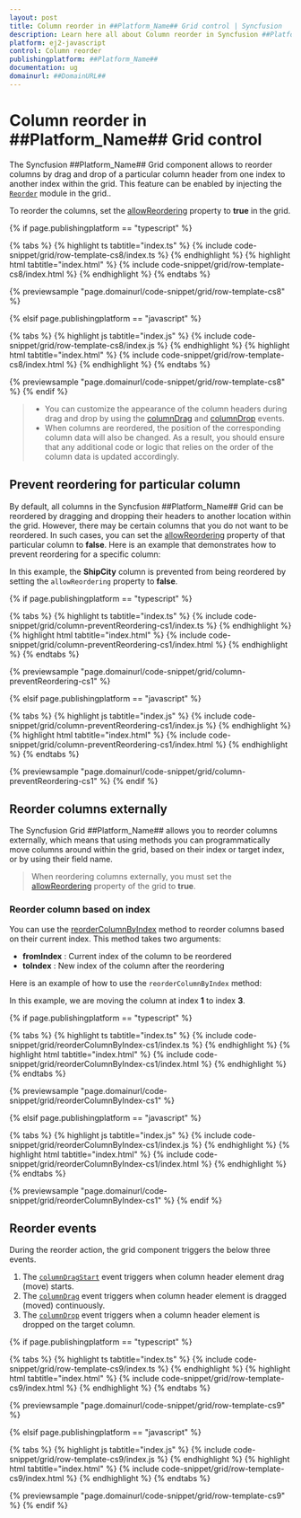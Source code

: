 ```yaml
---
layout: post
title: Column reorder in ##Platform_Name## Grid control | Syncfusion
description: Learn here all about Column reorder in Syncfusion ##Platform_Name## Grid control of Syncfusion Essential JS 2 and more.
platform: ej2-javascript
control: Column reorder 
publishingplatform: ##Platform_Name##
documentation: ug
domainurl: ##DomainURL##
---
```


# Column reorder in ##Platform_Name## Grid control

The Syncfusion ##Platform_Name## Grid component allows to reorder columns by drag and drop of a particular column header from one index to another index within the grid. This feature can be enabled by injecting the [`Reorder`](../../api/grid/reorder) module in the grid..

To reorder the columns, set the [allowReordering](../../api/grid/#allowreordering) property to **true** in the grid.

{% if page.publishingplatform == "typescript" %}

 {% tabs %}
{% highlight ts tabtitle="index.ts" %}
{% include code-snippet/grid/row-template-cs8/index.ts %}
{% endhighlight %}
{% highlight html tabtitle="index.html" %}
{% include code-snippet/grid/row-template-cs8/index.html %}
{% endhighlight %}
{% endtabs %}
        
{% previewsample "page.domainurl/code-snippet/grid/row-template-cs8" %}

{% elsif page.publishingplatform == "javascript" %}

{% tabs %}
{% highlight js tabtitle="index.js" %}
{% include code-snippet/grid/row-template-cs8/index.js %}
{% endhighlight %}
{% highlight html tabtitle="index.html" %}
{% include code-snippet/grid/row-template-cs8/index.html %}
{% endhighlight %}
{% endtabs %}

{% previewsample "page.domainurl/code-snippet/grid/row-template-cs8" %}
{% endif %}

>* You can customize the appearance of the column headers during drag and drop by using the [columnDrag](../../api/grid/#columndrag) and [columnDrop](../../api/grid/#columndrop) events.
>* When columns are reordered, the position of the corresponding column data will also be changed. As a result, you should ensure that any additional code or logic that relies on the order of the column data is updated accordingly.

## Prevent reordering for particular column

By default, all columns in the Syncfusion ##Platform_Name## Grid can be reordered by dragging and dropping their headers to another location within the grid. However, there may be certain columns that you do not want to be reordered. In such cases, you can set the [allowReordering](../../api/grid/column/#allowreordering) property of that particular column to **false**. Here is an example that demonstrates how to prevent reordering for a specific column:

In this example, the **ShipCity** column is prevented from being reordered by setting the `allowReordering` property to **false**.

{% if page.publishingplatform == "typescript" %}

 {% tabs %}
{% highlight ts tabtitle="index.ts" %}
{% include code-snippet/grid/column-preventReordering-cs1/index.ts %}
{% endhighlight %}
{% highlight html tabtitle="index.html" %}
{% include code-snippet/grid/column-preventReordering-cs1/index.html %}
{% endhighlight %}
{% endtabs %}
        
{% previewsample "page.domainurl/code-snippet/grid/column-preventReordering-cs1" %}

{% elsif page.publishingplatform == "javascript" %}

{% tabs %}
{% highlight js tabtitle="index.js" %}
{% include code-snippet/grid/column-preventReordering-cs1/index.js %}
{% endhighlight %}
{% highlight html tabtitle="index.html" %}
{% include code-snippet/grid/column-preventReordering-cs1/index.html %}
{% endhighlight %}
{% endtabs %}

{% previewsample "page.domainurl/code-snippet/grid/column-preventReordering-cs1" %}
{% endif %}

## Reorder columns externally

The Syncfusion Grid ##Platform_Name## allows you to reorder columns externally, which means that using methods you can programmatically move columns around within the grid, based on their index or target index, or by using their field name.

> When reordering columns externally, you must set the [allowReordering](../../api/grid/column/#allowreordering) property of the grid to **true**.

### Reorder column based on index

You can use the [reorderColumnByIndex](../../api/grid/#reordercolumnbyindex) method to reorder columns based on their current index. This method takes two arguments:

* **fromIndex** : Current index of the column to be reordered
* **toIndex** : New index of the column after the reordering

Here is an example of how to use the `reorderColumnByIndex` method:

In this example, we are moving the column at index **1** to index **3**.

{% if page.publishingplatform == "typescript" %}

 {% tabs %}
{% highlight ts tabtitle="index.ts" %}
{% include code-snippet/grid/reorderColumnByIndex-cs1/index.ts %}
{% endhighlight %}
{% highlight html tabtitle="index.html" %}
{% include code-snippet/grid/reorderColumnByIndex-cs1/index.html %}
{% endhighlight %}
{% endtabs %}
        
{% previewsample "page.domainurl/code-snippet/grid/reorderColumnByIndex-cs1" %}

{% elsif page.publishingplatform == "javascript" %}

{% tabs %}
{% highlight js tabtitle="index.js" %}
{% include code-snippet/grid/reorderColumnByIndex-cs1/index.js %}
{% endhighlight %}
{% highlight html tabtitle="index.html" %}
{% include code-snippet/grid/reorderColumnByIndex-cs1/index.html %}
{% endhighlight %}
{% endtabs %}

{% previewsample "page.domainurl/code-snippet/grid/reorderColumnByIndex-cs1" %}
{% endif %}

## Reorder events

During the reorder action, the grid component triggers the below three events.

1. The [`columnDragStart`](../../api/grid/#columndragstart) event triggers when column header element drag (move) starts.
2. The [`columnDrag`](../../api/grid/#columndrag) event triggers when column header element is dragged (moved) continuously.
3. The [`columnDrop`](../../api/grid/#columndrop) event triggers when a column header element is dropped on the target column.

{% if page.publishingplatform == "typescript" %}

 {% tabs %}
{% highlight ts tabtitle="index.ts" %}
{% include code-snippet/grid/row-template-cs9/index.ts %}
{% endhighlight %}
{% highlight html tabtitle="index.html" %}
{% include code-snippet/grid/row-template-cs9/index.html %}
{% endhighlight %}
{% endtabs %}
        
{% previewsample "page.domainurl/code-snippet/grid/row-template-cs9" %}

{% elsif page.publishingplatform == "javascript" %}

{% tabs %}
{% highlight js tabtitle="index.js" %}
{% include code-snippet/grid/row-template-cs9/index.js %}
{% endhighlight %}
{% highlight html tabtitle="index.html" %}
{% include code-snippet/grid/row-template-cs9/index.html %}
{% endhighlight %}
{% endtabs %}

{% previewsample "page.domainurl/code-snippet/grid/row-template-cs9" %}
{% endif %}